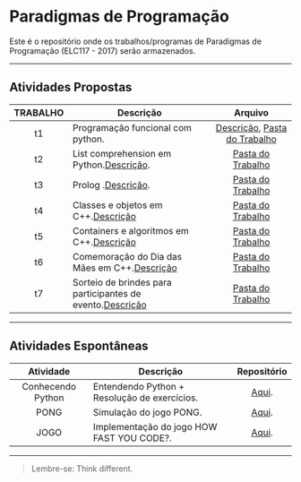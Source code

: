 # Paradigmas de Programação

Este é o repositório onde os trabalhos/programas de Paradigmas de Programação (ELC117 - 2017) serão armazenados.
***

## Atividades Propostas

| TRABALHO | Descrição | Arquivo |
|:---------:| --------- |:-------:|
|t1|Programação funcional com python.|[Descrição](https://github.com/AndreaInfUFSM/elc117-2017a/blob/master/trabalhos/t1/README.md), [Pasta do Trabalho](t1)|
|t2| List comprehension em Python.[Descrição](https://github.com/AndreaInfUFSM/elc117-2017a/tree/master/trabalhos/t2).|[Pasta do Trabalho](t2)|
|t3| Prolog .[Descrição](https://github.com/AndreaInfUFSM/elc117-2017a/tree/master/trabalhos/t3).|[Pasta do Trabalho](t3)|
|t4|Classes e objetos em C++.[Descrição](https://github.com/AndreaInfUFSM/elc117-2017a/tree/master/trabalhos/t4)|[Pasta do Trabalho](t4)|
|t5|Containers e algoritmos em C++.[Descrição](https://github.com/AndreaInfUFSM/elc117-2017a/tree/master/trabalhos/t5)|[Pasta do Trabalho](t5)|
|t6|Comemoração do Dia das Mães em C++.[Descrição](https://github.com/AndreaInfUFSM/elc117-2017a/tree/master/trabalhos/t6)|[Pasta do Trabalho](t6)|
|t7|Sorteio de brindes para participantes de evento.[Descrição](https://github.com/AndreaInfUFSM/elc117-2017a/tree/master/trabalhos/t7)|[Pasta do Trabalho](t7)|
***

## Atividades Espontâneas

| Atividade | Descrição | Repositório |
|:---------:| --------- |:-------:|
|Conhecendo Python|Entendendo Python + Resolução de exercícios.|[Aqui](extras/python_class01).|
|PONG|Simulação do jogo PONG.|[Aqui](extras/pong_in_python).|
|JOGO|Implementação do jogo HOW FAST YOU CODE?.|[Aqui](extras/HFYT).|


***
> Lembre-se: Think different.
